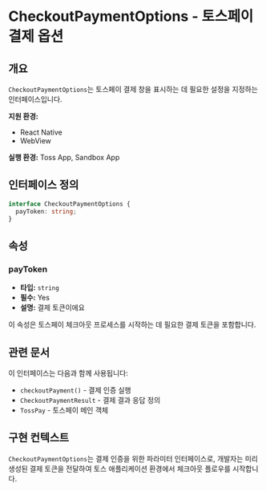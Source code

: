 # CheckoutPaymentOptions - 토스페이 결제 옵션

## 개요

`CheckoutPaymentOptions`는 토스페이 결제 창을 표시하는 데 필요한 설정을 지정하는 인터페이스입니다.

**지원 환경:**
- React Native
- WebView

**실행 환경:** Toss App, Sandbox App

## 인터페이스 정의

```typescript
interface CheckoutPaymentOptions {
  payToken: string;
}
```

## 속성

### payToken
- **타입:** `string`
- **필수:** Yes
- **설명:** 결제 토큰이에요

이 속성은 토스페이 체크아웃 프로세스를 시작하는 데 필요한 결제 토큰을 포함합니다.

## 관련 문서

이 인터페이스는 다음과 함께 사용됩니다:
- `checkoutPayment()` - 결제 인증 실행
- `CheckoutPaymentResult` - 결제 결과 응답 정의
- `TossPay` - 토스페이 메인 객체

## 구현 컨텍스트

`CheckoutPaymentOptions`는 결제 인증을 위한 파라미터 인터페이스로, 개발자는 미리 생성된 결제 토큰을 전달하여 토스 애플리케이션 환경에서 체크아웃 플로우를 시작합니다.

